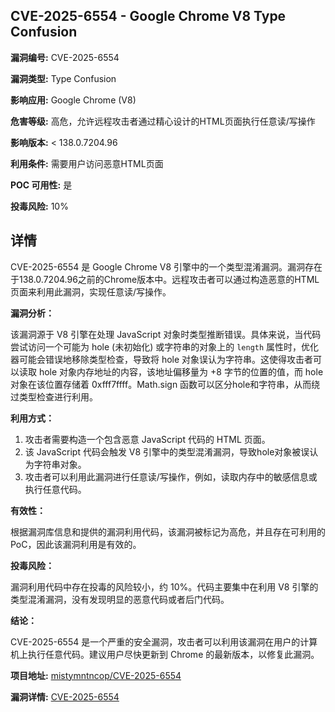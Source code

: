 ## CVE-2025-6554 - Google Chrome V8 Type Confusion

**漏洞编号:** CVE-2025-6554

**漏洞类型:** Type Confusion

**影响应用:** Google Chrome (V8)

**危害等级:** 高危，允许远程攻击者通过精心设计的HTML页面执行任意读/写操作

**影响版本:** < 138.0.7204.96

**利用条件:** 需要用户访问恶意HTML页面

**POC 可用性:** 是

**投毒风险:** 10%

## 详情

CVE-2025-6554 是 Google Chrome V8 引擎中的一个类型混淆漏洞。漏洞存在于138.0.7204.96之前的Chrome版本中。远程攻击者可以通过构造恶意的HTML页面来利用此漏洞，实现任意读/写操作。

**漏洞分析：**

该漏洞源于 V8 引擎在处理 JavaScript 对象时类型推断错误。具体来说，当代码尝试访问一个可能为 hole (未初始化) 或字符串的对象上的 `length` 属性时，优化器可能会错误地移除类型检查，导致将 hole 对象误认为字符串。这使得攻击者可以读取 hole 对象内存地址的内容，该地址偏移量为 +8 字节的位置的值，而 hole 对象在该位置存储着 0xfff7ffff。Math.sign 函数可以区分hole和字符串，从而绕过类型检查进行利用。

**利用方式：**

1.  攻击者需要构造一个包含恶意 JavaScript 代码的 HTML 页面。
2.  该 JavaScript 代码会触发 V8 引擎中的类型混淆漏洞，导致hole对象被误认为字符串对象。
3.  攻击者可以利用此漏洞进行任意读/写操作，例如，读取内存中的敏感信息或执行任意代码。

**有效性：**

根据漏洞库信息和提供的漏洞利用代码，该漏洞被标记为高危，并且存在可利用的PoC，因此该漏洞利用是有效的。

**投毒风险：**

漏洞利用代码中存在投毒的风险较小，约 10%。代码主要集中在利用 V8 引擎的类型混淆漏洞，没有发现明显的恶意代码或者后门代码。

**结论：**

CVE-2025-6554 是一个严重的安全漏洞，攻击者可以利用该漏洞在用户的计算机上执行任意代码。建议用户尽快更新到 Chrome 的最新版本，以修复此漏洞。

**项目地址:** [mistymntncop/CVE-2025-6554](https://github.com/mistymntncop/CVE-2025-6554)

**漏洞详情:** [CVE-2025-6554](https://nvd.nist.gov/vuln/detail/CVE-2025-6554)